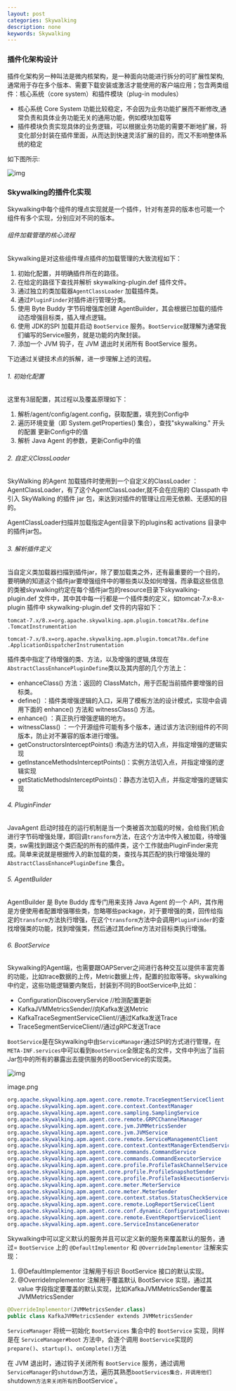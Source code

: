 ```yaml
---
layout: post
categories: Skywalking
description: none
keywords: Skywalking
---
```

### 插件化架构设计

插件化架构另一种叫法是微内核架构，是一种面向功能进行拆分的可扩展性架构,通常用于存在多个版本、需要下载安装或激活才能使用的客户端应用；包含两类组件：核心系统（core system）和插件模块（plug-in modules）

- 核心系统 Core System 功能比较稳定，不会因为业务功能扩展而不断修改,通常负责和具体业务功能无关的通用功能，例如模块加载等
- 插件模块负责实现具体的业务逻辑，可以根据业务功能的需要不断地扩展，将变化部分封装在插件里面，从而达到快速灵活扩展的目的，而又不影响整体系统的稳定

如下图所示:

![img](https:////upload-images.jianshu.io/upload_images/4642883-64721e5ce05d0d27?imageMogr2/auto-orient/strip|imageView2/2/w/393/format/webp)

### Skywalking的插件化实现

Skywalking中每个组件的埋点实现就是一个插件，针对有差异的版本也可能一个组件有多个实现，分别应对不同的版本。

###### 组件加载管理的核心流程

Skywalking是对这些组件埋点插件的加载管理的大致流程如下：

1. 初始化配置，并明确插件所在的路径。
2. 在给定的路径下查找并解析 skywalking-plugin.def 插件文件。
3. 通过独立的类加载器`AgentClassLoader` 加载插件类。
4. 通过`PluginFinder`对插件进行管理分类。
5. 使用 Byte Buddy 字节码增强库创建 AgentBuilder，其会根据已加载的插件动态增强目标类，插入埋点逻辑。
6. 使用 JDK的SPI 加载并启动 `BootService` 服务。`BootService`就理解为通常我们编写的Service服务，就是功能的内聚封装。
7. 添加一个 JVM 钩子，在 JVM 退出时关闭所有 BootService 服务。

下边通过关键技术点的拆解，进一步理解上述的流程。

###### 1. 初始化配置

这里有3层配置，其过程以及覆盖原理如下：

1. 解析/agent/config/agent.config，获取配置，填充到Config中
2. 遍历环境变量（即 System.getProperties() 集合），查找"skywalking." 开头的配置 更新Config中的值
3. 解析 Java Agent 的参数，更新Config中的值

###### 2. 自定义ClassLoader

SkyWalking 的Agent 加载插件时使用到一个自定义的ClassLoader ：AgentClassLoader，有了这个AgentClassLoader,就不会在应用的 Classpath 中引入 SkyWalking 的插件 jar 包，来达到对插件的管理让应用无依赖、无感知的目的。

AgentClassLoader扫描并加载指定Agent目录下的plugins和 activations 目录中的插件jar包。

###### 3. 解析插件定义

当自定义类加载器扫描到插件jar，除了要加载类之外，还有最重要的一个目的，要明确的知道这个插件jar要增强组件中的哪些类以及如何增强，而承载这些信息的类被skywalking约定在每个插件jar包的resource目录下skywalking-plugin.def 文件中，其中其中每一行都是一个插件类的定义，如tomcat-7.x-8.x-plugin 插件中 skywalking-plugin.def 文件的内容如下：



```undefined
tomcat-7.x/8.x=org.apache.skywalking.apm.plugin.tomcat78x.define 
.TomcatInstrumentation

tomcat-7.x/8.x=org.apache.skywalking.apm.plugin.tomcat78x.define
.ApplicationDispatcherInstrumentation
```

插件类中指定了待增强的类、方法，以及增强的逻辑,体现在`AbstractClassEnhancePluginDefine`类以及其内部的几个方法上：

- enhanceClass() 方法：返回的 ClassMatch，用于匹配当前插件要增强的目标类。
- define() ：插件类增强逻辑的入口，采用了模板方法的设计模式，实现中会调用下面的 enhance() 方法和 witnessClass() 方法。
- enhance() ：真正执行增强逻辑的地方。
- witnessClass() ：一个开源组件可能有多个版本，通过该方法识别组件的不同版本，防止对不兼容的版本进行增强。
- getConstructorsInterceptPoints() :构造方法的切入点，并指定增强的逻辑实现
- getInstanceMethodsInterceptPoints()：实例方法切入点，并指定增强的逻辑实现
- getStaticMethodsInterceptPoints()：静态方法切入点，并指定增强的逻辑实现

###### 4. PluginFinder

JavaAgent 启动时挂在的运行机制是当一个类被首次加载的时候，会给我们机会进行字节码增强处理，即回调`transform`方法，在这个方法中传入被加载，待增强类，sw需找到跟这个类匹配的所有的插件类，这个工作就由PluginFinder来完成。简单来说就是根据传入的新加载的类，查找与其匹配的执行增强处理的 `AbstractClassEnhancePluginDefine` 集合。

###### 5. AgentBuilder

AgentBuilder 是 Byte Buddy 库专门用来支持 Java Agent 的一个 API，其作用是方便使用者配置增强哪些类，忽略哪些package，对于要增强的类，回传给指定的`transform`方法执行增强，在这个`transform`方法中会调用`PluginFinder`的查找增强类的功能，找到增强类，然后通过其define方法对目标类执行增强。

###### 6. BootService

Skywalking的Agent端，也需要跟OAPServer之间进行各种交互以提供丰富完善的功能，比如trace数据的上传，Metric数据上传，配置的拉取等等。skywalking中约定，这些功能逻辑要内聚后，封装到不同的BootService中,比如：

- ConfigurationDiscoveryService //检测配置更新
- KafkaJVMMetricsSender//向Kafka发送Metric
- KafkaTraceSegmentServiceClient//通过Kafka发送Trace
- TraceSegmentServiceClient//通过gRPC发送Trace

`BootService`是在Skywalking中由`ServiceManager`通过SPI的方式进行管理，在`META-INF.services`中可以看到`BootService`全限定名的文件，文件中列出了当前Jar包中的所有的暴露出去提供服务的BootService的实现类。

![img](https:////upload-images.jianshu.io/upload_images/4642883-1202139d40f25bcd.png?imageMogr2/auto-orient/strip|imageView2/2/w/1018/format/webp)

image.png





```css
org.apache.skywalking.apm.agent.core.remote.TraceSegmentServiceClient
org.apache.skywalking.apm.agent.core.context.ContextManager
org.apache.skywalking.apm.agent.core.sampling.SamplingService
org.apache.skywalking.apm.agent.core.remote.GRPCChannelManager
org.apache.skywalking.apm.agent.core.jvm.JVMMetricsSender
org.apache.skywalking.apm.agent.core.jvm.JVMService
org.apache.skywalking.apm.agent.core.remote.ServiceManagementClient
org.apache.skywalking.apm.agent.core.context.ContextManagerExtendService
org.apache.skywalking.apm.agent.core.commands.CommandService
org.apache.skywalking.apm.agent.core.commands.CommandExecutorService
org.apache.skywalking.apm.agent.core.profile.ProfileTaskChannelService
org.apache.skywalking.apm.agent.core.profile.ProfileSnapshotSender
org.apache.skywalking.apm.agent.core.profile.ProfileTaskExecutionService
org.apache.skywalking.apm.agent.core.meter.MeterService
org.apache.skywalking.apm.agent.core.meter.MeterSender
org.apache.skywalking.apm.agent.core.context.status.StatusCheckService
org.apache.skywalking.apm.agent.core.remote.LogReportServiceClient
org.apache.skywalking.apm.agent.core.conf.dynamic.ConfigurationDiscoveryService
org.apache.skywalking.apm.agent.core.remote.EventReportServiceClient
org.apache.skywalking.apm.agent.core.ServiceInstanceGenerator
```

Skywalking中可以定义默认的服务并且可以定义新的服务来覆盖默认的服务，通过= `BootService` 上的 `@DefaultImplementor` 和 `@OverrideImplementor` 注解来实现：

1. @DefaultImplementor 注解用于标识 BootService 接口的默认实现。
2. @OverrideImplementor 注解用于覆盖默认 BootService 实现，通过其 value 字段指定要覆盖的默认实现，比如KafkaJVMMetricsSender覆盖JVMMetricsSender



```kotlin
@OverrideImplementor(JVMMetricsSender.class)
public class KafkaJVMMetricsSender extends JVMMetricsSender 
```

`ServiceManager` 将统一初始化 `BootServices` 集合中的 `BootService` 实现，同样是在 `ServiceManager#boot` 方法中，会逐个调用 `BootService`实现的 `prepare()`、`startup()`、`onComplete()`方法

在 JVM 退出时，通过钩子关闭所有 `BootService` 服务，通过调用`ServiceManager`的`shutdown`方法，遍历其熟悉`bootServices集合，并调用他们`shutdown`方法来关闭所有的`BootService`。

